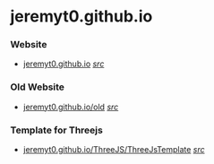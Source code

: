 # jeremyt0.github.io

### Website

- [jeremyt0.github.io](https://jeremyt0.github.io/) 
_[src](index.html)_

### Old Website

- [jeremyt0.github.io/old](https://jeremyt0.github.io/old/) 
_[src](old/index.html)_

### Template for Threejs

- [jeremyt0.github.io/ThreeJS/ThreeJsTemplate](https://jeremyt0.github.io/ThreeJS/ThreeJsTemplate.html) 
_[src](ThreeJS/ThreeJsTemplate.html)_


